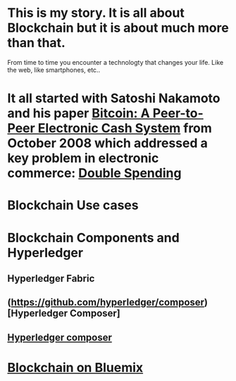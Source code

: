 # This is my story. It is all about Blockchain but it is about much more than that.
From time to time you encounter a technologty that changes your life. Like the web, like smartphones, etc..

# It all started with Satoshi Nakamoto and his paper [Bitcoin: A Peer-to-Peer Electronic Cash System](https://bitcoin.org/bitcoin.pdf) from October 2008 which addressed a key problem in electronic commerce: [Double Spending](http://www.investopedia.com/terms/d/doublespending.asp)

# Blockchain Use cases

# Blockchain Components and Hyperledger
## Hyperledger Fabric
## (https://github.com/hyperledger/composer)[Hyperledger Composer]
## [Hyperledger composer](https://hyperledger.github.io/composer/)

# [Blockchain on Bluemix](https://console.bluemix.net/catalog/services/blockchain/)


